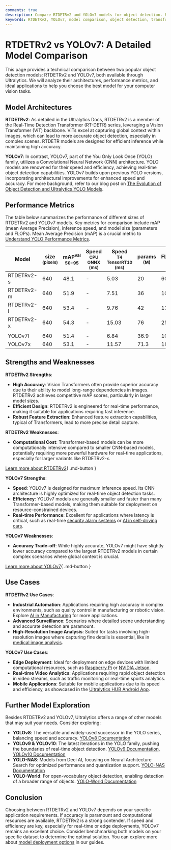 ```yaml
---
comments: true
description: Compare RTDETRv2 and YOLOv7 models for object detection. Explore architecture, performance metrics, use cases, and find the best fit for your tasks.
keywords: RTDETRv2, YOLOv7, model comparison, object detection, transformer models, CNN models, real-time inference, Ultralytics, computer vision
---
```


# RTDETRv2 vs YOLOv7: A Detailed Model Comparison

<script async src="https://cdn.jsdelivr.net/npm/chart.js@3.9.1/dist/chart.min.js"></script>
<script defer src="../../javascript/benchmark.js"></script>

<canvas id="modelComparisonChart" width="1024" height="400" active-models='["RTDETRv2", "YOLOv7"]'></canvas>

This page provides a technical comparison between two popular object detection models: RTDETRv2 and YOLOv7, both available through Ultralytics. We will analyze their architectures, performance metrics, and ideal applications to help you choose the best model for your computer vision tasks.

## Model Architectures

**RTDETRv2**: As detailed in the Ultralytics Docs, RTDETRv2 is a member of the Real-Time Detection Transformer (RT-DETR) series, leveraging a Vision Transformer (ViT) backbone. ViTs excel at capturing global context within images, which can lead to more accurate object detection, especially in complex scenes. RTDETR models are designed for efficient inference while maintaining high accuracy.

**YOLOv7**: In contrast, YOLOv7, part of the You Only Look Once (YOLO) family, utilizes a Convolutional Neural Network (CNN) architecture. YOLO models are renowned for their speed and efficiency, achieving real-time object detection capabilities. YOLOv7 builds upon previous YOLO versions, incorporating architectural improvements for enhanced speed and accuracy. For more background, refer to our blog post on [The Evolution of Object Detection and Ultralytics YOLO Models](https://www.ultralytics.com/blog/the-evolution-of-object-detection-and-ultralytics-yolo-models).

## Performance Metrics

The table below summarizes the performance of different sizes of RTDETRv2 and YOLOv7 models. Key metrics for comparison include mAP (mean Average Precision), inference speed, and model size (parameters and FLOPs). Mean Average Precision (mAP) is a crucial metric to [Understand YOLO Performance Metrics](https://docs.ultralytics.com/guides/yolo-performance-metrics/).

| Model      | size<br><sup>(pixels) | mAP<sup>val<br>50-95 | Speed<br><sup>CPU ONNX<br>(ms) | Speed<br><sup>T4 TensorRT10<br>(ms) | params<br><sup>(M) | FLOPs<br><sup>(B) |
| ---------- | --------------------- | -------------------- | ------------------------------ | ----------------------------------- | ------------------ | ----------------- |
| RTDETRv2-s | 640                   | 48.1                 | -                              | 5.03                                | 20                 | 60                |
| RTDETRv2-m | 640                   | 51.9                 | -                              | 7.51                                | 36                 | 100               |
| RTDETRv2-l | 640                   | 53.4                 | -                              | 9.76                                | 42                 | 136               |
| RTDETRv2-x | 640                   | 54.3                 | -                              | 15.03                               | 76                 | 259               |
|            |                       |                      |                                |                                     |                    |                   |
| YOLOv7l    | 640                   | 51.4                 | -                              | 6.84                                | 36.9               | 104.7             |
| YOLOv7x    | 640                   | 53.1                 | -                              | 11.57                               | 71.3               | 189.9             |

## Strengths and Weaknesses

**RTDETRv2 Strengths**:

- **High Accuracy**: Vision Transformers often provide superior accuracy due to their ability to model long-range dependencies in images. RTDETRv2 achieves competitive mAP scores, particularly in larger model sizes.
- **Efficient Design**: RTDETRv2 is engineered for real-time performance, making it suitable for applications requiring fast inference.
- **Robust Feature Extraction**: Enhanced feature extraction capabilities, typical of Transformers, lead to more precise detail capture.

**RTDETRv2 Weaknesses**:

- **Computational Cost**: Transformer-based models can be more computationally intensive compared to smaller CNN-based models, potentially requiring more powerful hardware for real-time applications, especially for larger variants like RTDETRv2-x.

[Learn more about RTDETRv2](https://docs.ultralytics.com/models/rtdetr/){ .md-button }

**YOLOv7 Strengths**:

- **Speed**: YOLOv7 is designed for maximum inference speed. Its CNN architecture is highly optimized for real-time object detection tasks.
- **Efficiency**: YOLOv7 models are generally smaller and faster than many Transformer-based models, making them suitable for deployment on resource-constrained devices.
- **Real-time Performance**: Excellent for applications where latency is critical, such as real-time [security alarm systems](https://docs.ultralytics.com/guides/security-alarm-system/) or [AI in self-driving cars](https://www.ultralytics.com/solutions/ai-in-self-driving).

**YOLOv7 Weaknesses**:

- **Accuracy Trade-off**: While highly accurate, YOLOv7 might have slightly lower accuracy compared to the largest RTDETRv2 models in certain complex scenarios where global context is crucial.

[Learn more about YOLOv7](https://docs.ultralytics.com/models/yolov7/){ .md-button }

## Use Cases

**RTDETRv2 Use Cases**:

- **Industrial Automation**: Applications requiring high accuracy in complex environments, such as quality control in manufacturing or robotic vision. Explore [AI in Manufacturing](https://www.ultralytics.com/solutions/ai-in-manufacturing) for more applications.
- **Advanced Surveillance**: Scenarios where detailed scene understanding and accurate detection are paramount.
- **High-Resolution Image Analysis**: Suited for tasks involving high-resolution images where capturing fine details is essential, like in [medical image analysis](https://www.ultralytics.com/glossary/medical-image-analysis).

**YOLOv7 Use Cases**:

- **Edge Deployment**: Ideal for deployment on edge devices with limited computational resources, such as [Raspberry Pi](https://docs.ultralytics.com/guides/raspberry-pi/) or [NVIDIA Jetson](https://docs.ultralytics.com/guides/nvidia-jetson/).
- **Real-time Video Analytics**: Applications requiring rapid object detection in video streams, such as traffic monitoring or real-time sports analytics.
- **Mobile Applications**: Suitable for mobile applications due to its speed and efficiency, as showcased in the [Ultralytics HUB Android App](https://docs.ultralytics.com/hub/app/android/).

## Further Model Exploration

Besides RTDETRv2 and YOLOv7, Ultralytics offers a range of other models that may suit your needs. Consider exploring:

- **YOLOv8**: The versatile and widely-used successor in the YOLO series, balancing speed and accuracy. [YOLOv8 Documentation](https://docs.ultralytics.com/models/yolov8/)
- **YOLOv9 & YOLOv10**: The latest iterations in the YOLO family, pushing the boundaries of real-time object detection. [YOLOv9 Documentation](https://docs.ultralytics.com/models/yolov9/), [YOLOv10 Documentation](https://docs.ultralytics.com/models/yolov10/)
- **YOLO-NAS**: Models from Deci AI, focusing on Neural Architecture Search for optimized performance and quantization support. [YOLO-NAS Documentation](https://docs.ultralytics.com/models/yolo-nas/)
- **YOLO-World**: For open-vocabulary object detection, enabling detection of a broader range of objects. [YOLO-World Documentation](https://docs.ultralytics.com/models/yolo-world/)

## Conclusion

Choosing between RTDETRv2 and YOLOv7 depends on your specific application requirements. If accuracy is paramount and computational resources are available, RTDETRv2 is a strong contender. If speed and efficiency are key, especially for real-time or edge deployments, YOLOv7 remains an excellent choice. Consider benchmarking both models on your specific dataset to determine the optimal solution. You can explore more about [model deployment options](https://docs.ultralytics.com/guides/model-deployment-options/) in our guides.
